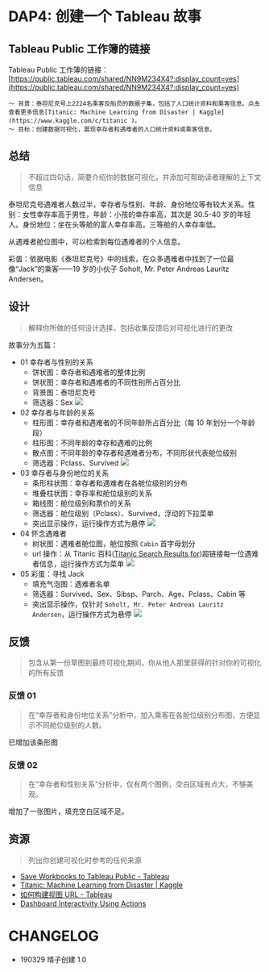 # DAP4: 创建一个 Tableau 故事

## Tableau Public 工作簿的链接

Tableau Public 工作簿的链接：[https://public.tableau.com/shared/NN9M234X4?:display_count=yes](https://public.tableau.com/shared/NN9M234X4?:display_count=yes)

```
～ 背景：泰坦尼克号上2224名乘客及船员的数据子集，包括了人口统计资料和乘客信息。点击查看更多信息[Titanic: Machine Learning from Disaster | Kaggle](https://www.kaggle.com/c/titanic )。
～ 目标：创建数据可视化，展现幸存者和遇难者的人口统计资料或乘客信息。
```
## 总结

> 不超过四句话，简要介绍你的数据可视化，并添加可帮助读者理解的上下文信息

泰坦尼克号遇难者人数过半，幸存者与性别、年龄、身份地位等有较大关系。性别：女性幸存率高于男性，年龄：小孩的幸存率高，其次是 30.5-40 岁的年轻人。身份地位：坐在头等舱的富人幸存率高，三等舱的人幸存率低。

从遇难者舱位图中，可以检索到每位遇难者的个人信息。

彩蛋：依据电影《泰坦尼克号》中的线索，在众多遇难者中找到了一位最像“Jack”的乘客——19 岁的小伙子 Soholt, Mr. Peter Andreas Lauritz Andersen。

## 设计

> 解释你所做的任何设计选择，包括收集反馈后对可视化进行的更改

故事分为五篇：

- 01 幸存者与性别的关系
	- 饼状图：幸存者和遇难者的整体比例
	- 饼状图：幸存者和遇难者的不同性别所占百分比
	- 背景图：泰坦尼克号
	- 筛选器：Sex
![](https://ws3.sinaimg.cn/large/006tKfTcly1g1jsd56nsrj30s00m0wqy.jpg)
- 02 幸存者与年龄的关系
	- 柱形图：幸存者和遇难者的不同年龄所占百分比（每 10 年划分一个年龄段）
	- 柱形图：不同年龄的幸存和遇难的比例
	- 散点图：不同年龄的幸存者和遇难者分布，不同形状代表舱位级别
	- 筛选器：Pclass、Survived
![](https://ws3.sinaimg.cn/large/006tKfTcly1g1jsd7l8bkj30q60mg77o.jpg)
- 03 幸存者与身份地位的关系
	- 条形柱状图：幸存者和遇难者在各舱位级别的分布
	- 堆叠柱状图：幸存率和舱位级别的关系
	- 箱线图：舱位级别和票价的关系
	- 筛选器：舱位级别（Pclass）、Survived，浮动的下拉菜单
	- 突出显示操作，运行操作方式为悬停
![](https://ws3.sinaimg.cn/large/006tKfTcly1g1jsdihrh8j30pb0mlabx.jpg)
- 04 怀念遇难者
	- 树状图：遇难者舱位图，舱位按照 `Cabin` 首字母划分
	- url 操作：从 Titanic 百科([Titanic Search Results for](https://www.encyclopedia-titanica.org/titanic-search.php?cx=partner-pub-8229361356428053%3A6873164966&cof=FORID%3A10&ie=UTF-8&q=))超链接每一位遇难者信息，运行操作方式为菜单
![](https://ws3.sinaimg.cn/large/006tKfTcly1g1jse4amwzj30s20mdagb.jpg)
- 05 彩蛋：寻找 Jack
	- 填充气泡图：遇难者名单
	- 筛选器：Survived、Sex、Sibsp、Parch、Age、Pclass、Cabin 等
	- 突出显示操作，仅针对 `Soholt, Mr. Peter Andreas Lauritz Andersen`，运行操作方式为悬停
![](https://ws3.sinaimg.cn/large/006tKfTcly1g1jseh8fypj30pt0mgmz9.jpg)

## 反馈

> 包含从第一份草图到最终可视化期间，你从他人那里获得的针对你的可视化的所有反馈

### 反馈 01

> 在“幸存者和身份地位关系”分析中，加入乘客在各舱位级别分布图，方便显示不同舱位级别的人数。

已增加该条形图

### 反馈 02

> 在“幸存者和性别关系“分析中，仅有两个图例，空白区域有点大，不够美观。

增加了一张图片，填充空白区域不足。

## 资源

> 列出你创建可视化时参考的任何来源

- [Save Workbooks to Tableau Public - Tableau](https://onlinehelp.tableau.com/current/pro/desktop/en-us/publish_workbooks_tableaupublic.htm)
- [Titanic: Machine Learning from Disaster | Kaggle](https://www.kaggle.com/c/titanic)
- [如何构建视图 URL - Tableau](https://onlinehelp.tableau.com/current/pro/desktop/zh-cn/embed_structure.htm)
- [Dashboard Interactivity Using Actions](https://www.tableau.com/learn/tutorials/on-demand/dashboard-interactivity-using-actions)

# CHANGELOG

- 190329 晴子创建 1.0